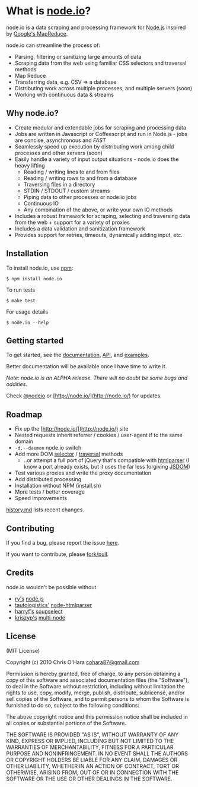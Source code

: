 # What is [node.io](http://node.io/)?

node.io is a data scraping and processing framework for [Node.js](http://nodejs.org/) inspired by [Google's MapReduce](http://labs.google.com/papers/mapreduce.html).

node.io can streamline the process of:

- Parsing, filtering or sanitizing large amounts of data
- Scraping data from the web using familiar CSS selectors and traversal methods
- Map Reduce
- Transferring data, e.g. CSV => a database
- Distributing work across multiple processes, and multiple servers (soon)
- Working with continuous data & streams

## Why node.io?

- Create modular and extendable jobs for scraping and processing data
- Jobs are written in Javascript or Coffeescript and run in Node.js - jobs are concise, asynchronous and _FAST_
- Seamlessly speed up execution by distributing work among child processes and other servers (soon) 
- Easily handle a variety of input output situations - node.io does the heavy lifting
    * Reading / writing lines to and from files
    * Reading / writing rows to and from a database
    * Traversing files in a directory
    * STDIN / STDOUT / custom streams
    * Piping data to other processes or node.io jobs
    * Continuous IO
    * Any combination of the above, or write your own IO methods     
- Includes a robust framework for scraping, selecting and traversing data from the web + support for a variety of proxies
- Includes a data validation and sanitization framework
- Provides support for retries, timeouts, dynamically adding input, etc.

## Installation

To install node.io, use [npm](http://github.com/isaacs/npm):

    $ npm install node.io

To run tests

    $ make test

For usage details

    $ node.io --help

## Getting started

To get started, see the [documentation](https://github.com/chriso/node.io/blob/master/docs/README.md), [API](https://github.com/chriso/node.io/blob/master/docs/api.md), and [examples](https://github.com/chriso/node.io/tree/master/examples/).

Better documentation will be available once I have time to write it.

*Note: node.io is an _ALPHA_ release. There will no doubt be some bugs and oddities.*

Check [@nodeio](http://twitter.com/nodeio) or [http://node.io/](http://node.io/) for updates.

## Roadmap

- Fix up the [http://node.io/](http://node.io/) site
- Nested requests inherit referrer / cookies / user-agent if to the same domain
- `-d,--daemon` node.io switch
- Add more DOM [selector](http://api.jquery.com/category/selectors/) / [traversal](http://api.jquery.com/category/traversing/) methods
    - ..or attempt a full port of jQuery that's compatible with [htmlparser](https://github.com/tautologistics/node-htmlparser) (I know a port already exists, but it uses the far less forgiving [JSDOM](https://github.com/tmpvar/jsdom))
- Test various proxies and write the proxy documentation
- Add distributed processing
- Installation without NPM (install.sh)
- More tests / better coverage
- Speed improvements

[history.md](https://github.com/chriso/node.io/blob/master/HISTORY.md) lists recent changes.

## Contributing

If you find a bug, please report the issue [here](https://github.com/chriso/node.io/issues). 

If you want to contribute, please [fork/pull](https://github.com/chriso/node.io/fork).

## Credits

node.io wouldn't be possible without

- [ry's](https://github.com/ry) [node.js](http://nodejs.org/)
- [tautologistics'](https://github.com/tautologistics) [node-htmlparser](https://github.com/tautologistics/node-htmlparser)
- [harryf's](https://github.com/harryf) [soupselect](https://github.com/harryf/node-soupselect)
- [kriszyp's](https://github.com/kriszyp) [multi-node](https://github.com/kriszyp/multi-node)

## License

(MIT License)

Copyright (c) 2010 Chris O'Hara <cohara87@gmail.com>

Permission is hereby granted, free of charge, to any person obtaining
a copy of this software and associated documentation files (the
"Software"), to deal in the Software without restriction, including
without limitation the rights to use, copy, modify, merge, publish,
distribute, sublicense, and/or sell copies of the Software, and to
permit persons to whom the Software is furnished to do so, subject to
the following conditions:

The above copyright notice and this permission notice shall be
included in all copies or substantial portions of the Software.

THE SOFTWARE IS PROVIDED "AS IS", WITHOUT WARRANTY OF ANY KIND,
EXPRESS OR IMPLIED, INCLUDING BUT NOT LIMITED TO THE WARRANTIES OF
MERCHANTABILITY, FITNESS FOR A PARTICULAR PURPOSE AND
NONINFRINGEMENT. IN NO EVENT SHALL THE AUTHORS OR COPYRIGHT HOLDERS BE
LIABLE FOR ANY CLAIM, DAMAGES OR OTHER LIABILITY, WHETHER IN AN ACTION
OF CONTRACT, TORT OR OTHERWISE, ARISING FROM, OUT OF OR IN CONNECTION
WITH THE SOFTWARE OR THE USE OR OTHER DEALINGS IN THE SOFTWARE.
